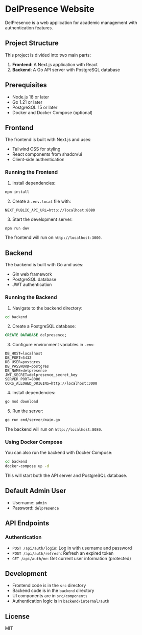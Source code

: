 # DelPresence Website

DelPresence is a web application for academic management with authentication features.

## Project Structure

This project is divided into two main parts:

1. **Frontend**: A Next.js application with React
2. **Backend**: A Go API server with PostgreSQL database

## Prerequisites

- Node.js 18 or later
- Go 1.21 or later
- PostgreSQL 15 or later
- Docker and Docker Compose (optional)

## Frontend

The frontend is built with Next.js and uses:

- Tailwind CSS for styling
- React components from shadcn/ui
- Client-side authentication

### Running the Frontend

1. Install dependencies:

```bash
npm install
```

2. Create a `.env.local` file with:

```
NEXT_PUBLIC_API_URL=http://localhost:8080
```

3. Start the development server:

```bash
npm run dev
```

The frontend will run on `http://localhost:3000`.

## Backend

The backend is built with Go and uses:

- Gin web framework
- PostgreSQL database
- JWT authentication

### Running the Backend

1. Navigate to the backend directory:

```bash
cd backend
```

2. Create a PostgreSQL database:

```sql
CREATE DATABASE delpresence;
```

3. Configure environment variables in `.env`:

```
DB_HOST=localhost
DB_PORT=5432
DB_USER=postgres
DB_PASSWORD=postgres
DB_NAME=delpresence
JWT_SECRET=delpresence_secret_key
SERVER_PORT=8080
CORS_ALLOWED_ORIGINS=http://localhost:3000
```

4. Install dependencies:

```bash
go mod download
```

5. Run the server:

```bash
go run cmd/server/main.go
```

The backend will run on `http://localhost:8080`.

### Using Docker Compose

You can also run the backend with Docker Compose:

```bash
cd backend
docker-compose up -d
```

This will start both the API server and PostgreSQL database.

## Default Admin User

- Username: `admin`
- Password: `delpresence`

## API Endpoints

### Authentication

- `POST /api/auth/login`: Log in with username and password
- `POST /api/auth/refresh`: Refresh an expired token
- `GET /api/auth/me`: Get current user information (protected)

## Development

- Frontend code is in the `src` directory
- Backend code is in the `backend` directory
- UI components are in `src/components`
- Authentication logic is in `backend/internal/auth`

## License

MIT
